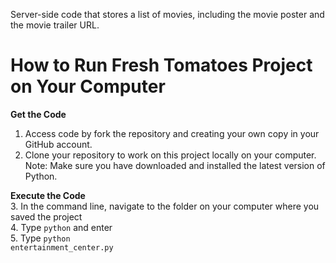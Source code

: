 Server-side code that stores a list of movies, including the movie poster and the movie trailer URL.

# How to Run Fresh Tomatoes Project on Your Computer

__Get the Code__ <br />
1. Access code by fork the repository and creating your own copy in your GitHub account. <br />
2. Clone your repository to work on this project locally on your computer. <br />
Note: Make sure you have downloaded and installed the latest version of Python.

__Execute the Code__ <br />
  3. In the command line, navigate to the folder on your computer where you saved the project <br />
  4. Type <code>python</code> and enter <br />
  5. Type <code>python entertainment_center.py</code>
